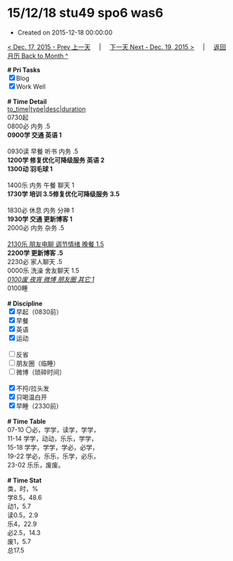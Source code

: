 # 15/12/18 stu49 spo6 was6

- Created on 2015-12-18 00:00:00

[< Dec. 17, 2015 - Prev 上一天](/lifelogs/2015/12/d17.md) &nbsp; &nbsp; | &nbsp; &nbsp; [下一天 Next - Dec. 19, 2015 >](/lifelogs/2015/12/d19.md) &nbsp; &nbsp; |  &nbsp; &nbsp; [返回月历 Back to Month ^](/lifelogs/2015/12/index.md)
<br/><div><b># Pri Tasks</b></div><div><input checked="true" type="checkbox"/>Blog</div><div><input checked="true" type="checkbox"/>Work Well</div><div><br/></div><div><b># Time Detail</b></div><div><u>to_time|type|desc|duration</u></div><div>0730起</div><div>0800必 内务 .5</div><div><b>0900学 交通 英语 1</b></div><div><br/></div><div>0930读 早餐 听书 内务 .5</div><div><b>1200学 修复优化可降级服务 英语 2</b></div><div><b>1300动 羽毛球 1</b></div><div><br/></div><div>1400乐 内务 午餐 聊天 1</div><div><b>1730学 培训 3.5</b><b>修复优化可降级服务</b> <b>3.5</b></div><div><br/></div><div>1830必 休息 内务 分神 1</div><div><b>1930学 交通 更新博客 1</b></div><div>2000必 内务 杂务 .5</div><div><br/></div><div><u>2130乐 朋友电聊 调节情绪 晚餐 1.5</u></div><div><b>2200学 更新博客 .5</b></div><div>2230必 家人聊天 .5</div><div>0000乐 洗澡 舍友聊天 1.5</div><div><u><i>0100废 夜宵 微博 朋友圈 其它 1</i></u></div><div>0100睡</div><div><br/></div><div><b># Discipline</b></div><div><input checked="true" type="checkbox"/>早起（0830前）</div><div><input checked="true" type="checkbox"/>早餐</div><div><input checked="true" type="checkbox"/>英语</div><div><input checked="true" type="checkbox"/>运动</div><div><br/></div><div><input type="checkbox"/>反省</div><div><input type="checkbox"/>朋友圈（临睡）</div><div><input type="checkbox"/>微博（琐碎时间）</div><div><br/></div><div><input checked="true" type="checkbox"/>不捋/拉头发</div><div><input checked="true" type="checkbox"/>只喝温白开</div><div><input checked="true" type="checkbox"/>早睡（2330前）</div><div><br/></div><div><b># Time Table</b></div><div>07-10 〇必，学学，读学，学学，</div><div>11-14 学学，动动，乐乐，学学，</div><div>15-18 学学，学学，学必，必学，</div><div>19-22 学必，乐乐，乐学，必乐，</div><div>23-02 乐乐，废废。</div><div><br/></div><div><b># Time Stat</b></div><div>类，时，%</div><div>学8.5，48.6</div><div>动1，5.7</div><div>读0.5，2.9</div><div>乐4，22.9</div><div>必2.5，14.3</div><div>废1，5.7</div><div>总17.5</div>
